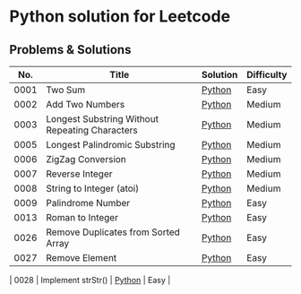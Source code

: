 # Python solution for Leetcode
## Problems & Solutions
| No. | Title | Solution | Difficulty |
|-----| ----- | -------- | -------------------- |
| 0001 | Two Sum | [Python](https://github.com/zyeak/Leetcode/tree/main/leetcode/0001_Two_Sum) | Easy |
| 0002 | Add Two Numbers | [Python](https://github.com/zyeak/Leetcode/tree/main/leetcode/0002_Add_Two_Number) | Medium |
| 0003 | Longest Substring Without Repeating Characters | [Python](https://github.com/zyeak/Leetcode/tree/main/leetcode/0003_Longest_Substring_without_Repeating_Characters) | Medium |
| 0005 | Longest Palindromic Substring | [Python](https://github.com/zyeak/Leetcode/tree/main/leetcode/0005_Longest_Palindromic_Substring) | Medium |
| 0006 | ZigZag Conversion | [Python](https://github.com/zyeak/Leetcode/tree/main/leetcode/0006_ZigZag_Conversion) | Medium |
| 0007 | Reverse Integer | [Python](https://github.com/zyeak/Leetcode/tree/main/leetcode/0007_Reverse_Integer) | Medium |
| 0008 | String to Integer (atoi) | [Python](https://github.com/zyeak/Leetcode/tree/main/leetcode/0008_String_to_Integer) | Medium |
| 0009 | Palindrome Number | [Python](https://github.com/zyeak/Leetcode/tree/main/leetcode/0009_Ralindrome_Number) | Easy |
| 0013 | Roman to Integer | [Python](https://github.com/zyeak/Leetcode/tree/main/leetcode/0013_Roman_to_Integer) | Easy |
| 0026 | Remove Duplicates from Sorted Array | [Python](https://github.com/zyeak/Leetcode/tree/main/leetcode/0026_Remove_Duplicate_from_Sorted_Array) | Easy |
| 0027 | Remove Element | [Python](https://github.com/zyeak/Leetcode/tree/main/leetcode/0027_Remove_Element) | Easy |

| 0028 | Implement strStr() | [Python](https://github.com/zyeak/Leetcode/tree/main/leetcode/0028_Implement_strStr) | Easy |
